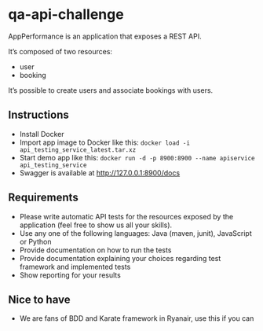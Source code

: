 # qa-api-challenge
AppPerformance is an application that exposes a REST API.

It’s composed of two resources:
- user
- booking

It’s possible to create users and associate bookings with users.

## Instructions
- Install Docker
- Import app image to Docker like this: `docker load -i api_testing_service_latest.tar.xz`
- Start demo app like this: `docker run -d -p 8900:8900 --name apiservice api_testing_service`
- Swagger is available at http://127.0.0.1:8900/docs

## Requirements
- Please write automatic API tests for the resources exposed by the application (feel free to show us all your skills).
- Use any one of the following languages: Java (maven, junit), JavaScript or Python
- Provide documentation on how to run the tests
- Provide documentation explaining your choices regarding test framework and implemented tests
- Show reporting for your results

## Nice to have
- We are fans of BDD and Karate framework in Ryanair, use this if you can
